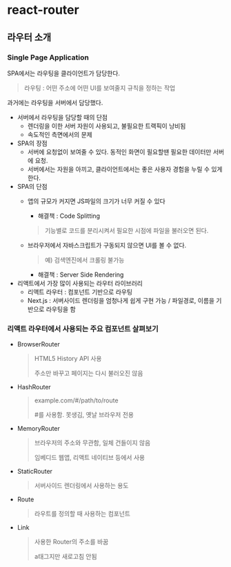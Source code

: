 # react-router

## 라우터 소개

### **S**ingle **P**age **A**pplication

SPA에서는 라우팅을 클라이언트가 담당한다.

> 라우팅 : 어떤 주소에 어떤 UI를 보여줄지 규칙을 정하는 작업

과거에는 라우팅을 서버에서 담당했다.

* 서버에서 라우팅을 담당할 때의 단점
  * 렌더링을 이한 서버 자원이 사용되고, 불필요한 트랙픽이 낭비됨
  * 속도적인 측면에서의 문제
* SPA의 장점
  * 서버에 요청없이 보여줄 수 있다. 동적인 화면이 필요할땐 필요한 데이터만 서버에 요청.
  * 서버에서는 자원을 아끼고, 클라이언트에서는 좋은 사용자 경험을 누릴 수 있게 한다.
* SPA의 단점
  * 앱의 규모가 커지면 JS파일의 크기가 너무 커질 수 있다

    * 해결책 : Code Splitting

    > 기능별로 코드를 분리시켜서 필요한 시점에 파일을 불러오면 된다.

  * 브라우저에서 자바스크립트가 구동되지 않으면 UI를 볼 수 없다.

    > 예\) 검색엔진에서 크롤링 불가능

    * 해결책 : Server Side Rendering
* 리액트에서 가장 많이 사용되는 라우터 라이브러리
  * 리액트 라우터 : 컴포넌트 기반으로 라우팅
  * Next.js : 서버사이드 렌더링을 엄청나게 쉽게 구현 가능 / 파일경로, 이름을 기반으로 라우팅을 함

### 리액트 라우터에서 사용되는 주요 컴포넌트 살펴보기

* BrowserRouter

  > HTML5 History API 사용
  >
  > 주소만 바꾸고 페이지는 다시 불러오진 않음

* HashRouter

  > example.com/\#/path/to/route
  >
  > \#를 사용함. 못생김, 옛날 브라우저 전용

* MemoryRouter

  > 브라우저의 주소와 무관함, 일체 건들이지 않음
  >
  > 임베디드 웹앱, 리액트 네이티브 등에서 사용

* StaticRouter

  > 서버사이드 렌더링에서 사용하는 용도

* Route

  > 라우트를 정의할 때 사용하는 컴포넌트

* Link

  > 사용한 Router의 주소를 바꿈
  >
  > a태그지만 새로고침 안됨

